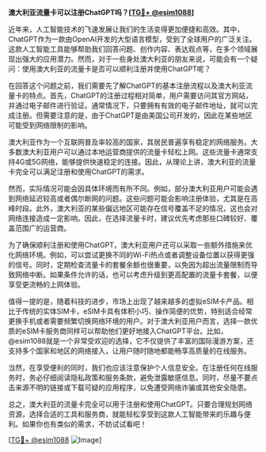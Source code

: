 **澳大利亚流量卡可以注册ChatGPT吗？[[TG💪+ @esim1088](https://t.me/s/esim1088)]**

近年来，人工智能技术的飞速发展让我们的生活变得更加便捷和高效。其中，ChatGPT作为一款由OpenAI开发的大型语言模型，受到了全球用户的广泛关注。这款人工智能工具能够帮助我们回答问题、创作内容、表达观点等，在多个领域展现出强大的应用潜力。然而，对于一些身处澳大利亚的朋友来说，可能会有一个疑问：使用澳大利亚的流量卡是否可以顺利注册并使用ChatGPT呢？

在回答这个问题之前，我们需要先了解ChatGPT的基本注册流程以及澳大利亚流量卡的特点。首先，ChatGPT的注册过程相对简单，用户需要访问其官方网站，并通过电子邮件进行验证。通常情况下，只要拥有有效的电子邮件地址，就可以完成注册。但需要注意的是，由于ChatGPT是由美国公司开发的，因此在某些地区可能受到网络限制的影响。

澳大利亚作为一个互联网普及率较高的国家，其居民普遍享有稳定的网络服务。大多数澳大利亚用户可以通过本地运营商提供的流量卡轻松上网。这些流量卡通常支持4G或5G网络，能够提供快速稳定的连接。因此，从理论上讲，澳大利亚的流量卡完全可以满足注册和使用ChatGPT的需求。

然而，实际情况可能会因具体环境而有所不同。例如，部分澳大利亚用户可能会遇到网络延迟较高或者偶尔断网的问题。这些问题可能会影响注册体验，尤其是在高峰时段。此外，澳大利亚的某些偏远地区可能存在信号覆盖不足的情况，这也会对网络连接造成一定影响。因此，在选择流量卡时，建议优先考虑那些口碑较好、覆盖范围广的运营商。

为了确保顺利注册和使用ChatGPT，澳大利亚用户还可以采取一些额外措施来优化网络环境。例如，可以尝试更换不同的Wi-Fi热点或者调整设备位置以获得更强的信号。同时，定期检查流量卡的套餐余额也很重要，以免因为超出流量限制而导致网络中断。如果条件允许的话，也可以考虑升级到更高配置的流量卡套餐，以便享受更流畅的上网体验。

值得一提的是，随着科技的进步，市场上出现了越来越多的虚拟eSIM卡产品。相比于传统的实体SIM卡，eSIM卡具有体积小巧、操作简便的优势，特别适合经常更换手机或者需要频繁切换网络环境的用户。对于澳大利亚用户而言，选择一款优质的eSIM卡服务商同样可以帮助他们更好地接入ChatGPT平台。比如，@esim1088就是一个非常受欢迎的选择，它不仅提供了丰富的国际漫游方案，还支持多个国家和地区的网络接入，让用户随时随地都能畅享高质量的在线服务。

当然，在享受便利的同时，我们也应该注意保护个人信息安全。在注册任何在线服务时，务必仔细阅读隐私政策和服务条款，避免泄露敏感信息。同时，尽量不要点击来源不明的链接或下载可疑的应用程序，以免遭受网络诈骗或其他安全隐患。

总之，澳大利亚的流量卡完全可以用于注册和使用ChatGPT。只要合理规划网络资源，选择合适的工具和服务商，就能轻松享受到这款人工智能带来的乐趣与便利。如果你也有类似的需求，不妨试试看吧！

[[TG💪+ @esim1088](https://t.me/s/esim1088) ![Image](https://i.postimg.cc/4NQfJmqS/Snipaste-2025-05-13-00-14-12.png)]